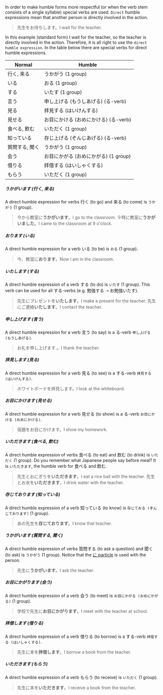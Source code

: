 In order to make humble forms more respectful (or when the verb stem consists of a single syllable) special verbs are used. `Direct` humble expressions mean that another person is directly involved in the action.

>先生をお待ちします。I wait for the teacher.

In this example (standard form) I wait for the teacher, so the teacher is directly involved in the action. Therefore, it is all right to use the `direct humble expression`.
In the table below there are special verbs for direct humble expressions.

|Normal|Humble|
|-|-|
|行く, 来る|うかがう (1 group)|
|いる|おる (1 group)|
|する|いたす (1 group)|
|言う|申し上げる (もうしあげる) (る-verb)|
|見る|拝見する (はいけんする)|
|見せる|お目にかける (おめにかける) (る-verb)|
|食べる, 飲む|いただく (1 group)|
|知っている|存じ上げる (ぞんじあげる) (る-verb)|
|質問する, 聞く|うかがう (1 group)|
|会う|お目にかがる (おめにかがる) (1 group)|
|借りる|拝借する (はいしゃくする)|
|もらう|いただく (1 group)|

##### うかがいます (行く, 来る)
A direct humble expression for verbs 行く (to go) and 来る (to come) is `うかがう` (1 group).

>今から教室に**うかがいます**。I go to the classroom.
>９時に教室に**うかがいました**。I came to the classroom at 9 o'clock.

##### おります (いる)
A direct humble expression for a verb いる (to be) is `おる` (1 group).

>今、教室に**おります**。Now I am in the classroom.

##### いたします (する)
A direct humble expression of a verb する (to do) is `いたす` (1 group). This verb can be used for all する-verbs (e.g. 勉強する ➝ お勉強いたす).

>先生にプレゼントを**いたします**。I make a present for the teacher.
>先生にご連絡**いたします**。I contact the teacher.

##### 申し上げます (言う)
A direct humble expression for a verb 言う (to say) is a る-verb `申し上げる (もうしあげる)`.

>お礼を申し上げます.。I thank the teacher.

##### 拝見します (見る)
A direct humble expression for a verb 見る (to see) is a する-verb `拝見する (はいけんする)`.

>ホワイトボードを拝見します。I look at the whiteboard.

##### お目にかけます (見せる)
A direct humble expression for a verb 見せる (to show) is a る-verb `お目にかける (おめにかける)`.

>宿題をお目にかけます。I show my homework.

##### いただきます (食べる, 飲む)
A direct humble expression of verbs 食べる (to eat) and 飲む (to drink) is `いただく` (1 group). Do you remember what Japanese people say before meal? It is `いただきます`, the humble verb for 食べる and 飲む.

>先生とおにぎりを**いただきます**。I eat a rice ball with the teacher.
>先生とお水を**いただきます**。I drink water with the teacher.

##### 存じております (知っている)
A direct humble expression of a verb 知っている (to know) is `存じておる (ぞんじております)` (1 group).

>あの先生を**存じております**。I know that teacher.

##### うかがいます (質問する, 聞く)
A direct humble expression of verbs 質問する (to ask a question) and 聞く (to ask) is `うかがう` (1 group). Notice that the [に particle](175) is used with the person.

>先生に**うかがいます**。I ask the teacher.

##### お目にかがります (会う)
A direct humble expression of a verb 会う (to meet) is `お目にかがる (おめにかがる)` (1 group).

>学校で先生に**お目にかがります**。I meet with the teacher at school.

##### 拝借します (借りる)
A direct humble expression of a verb 借りる (to borrow) is a する-verb `拝借する (はいしゃくする)`.

>先生に本を**拝借します**。I borrow a book from the teacher.

##### いただきます (もらう)
A direct humble expression of a verb もらう (to receive) is `いただく` (1 group).

>先生に本を**いただきます**。I receive a book from the teacher.